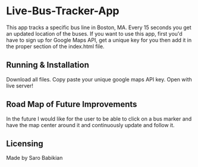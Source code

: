 # Live-Bus-Tracker-App
This app tracks a specific bus line in Boston, MA. Every 15 seconds you get an updated location of the buses. If you want to use this app, first you'd have to sign up for Google Maps API, get a unique key for you then add it in the proper section of the index.html file. 


## Running & Installation

Download all files.
Copy paste your unique google maps API key.
Open with live server!

## Road Map of Future Improvements

In the future I would like for the user to be able to click on a bus marker and have the map center around it and continuously update and follow it. 

## Licensing

Made by Saro Babikian
